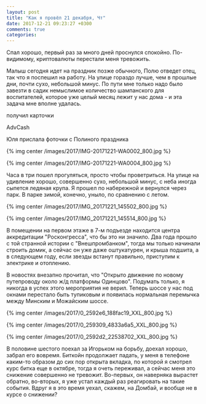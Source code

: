 ```yaml
---
layout: post
title: "Как я провёл 21 декабря, Чт"
date: 2017-12-21 09:23:27 +0300
comments: true
categories: 
---
```

Спал хорошо, первый раз за много дней проснулся спокойно. По-видимому, криптовалюты перестали меня тревожить.

Малыш сегодня идет на праздник позже обычного, Полю отведет отец, так что я поспешил на работу. На улице гораздо лучше, чем в прошлые дни, почти сухо, небольшой минус. По пути мне только надо было завезти в садик немыслимое количество шампанского для воспитателей, которое уже целый месяц лежит у нас дома - и эта задача мне вполне удалась.


получил карточки

AdvCash

Юля прислала фоточки с Полиного праздника

{% img center /images/2017/IMG-20171221-WA0002_800.jpg %}

{% img center /images/2017/IMG-20171221-WA0004_800.jpg %}

Часа в три пошел прогуляться, просто чтобы проветриться. На улице на удивление хорошо, совершенно сухо, небольшой минус, с неба иногда сыпется ледяная крупа. Я прошел по набережной и вернулся через парк. В парке зимой, конечно, уныло, по сравнению с летом.

{% img center /images/2017/IMG_20171221_145502_800.jpg %}

{% img center /images/2017/IMG_20171221_145514_800.jpg %}

В помещении на первом этаже в 7-м подъезде находится центра аккредитации "Росконгресса", что бы это ни значило. Два года прошло с той странной истории с "Внешпромбанком", тогда мы только начинали строить домик, а сейчас он уже даже оштукатурен, и крыша подшита, а в следующем году, если звезды встанут правильно, приступим к электрике и отоплению.

В новостях внезапно прочитал, что "Открыто движение по новому путепроводу около ж/д платформы Одинцово". Подумать только, я никогда в успех этого мероприятия не верил. Теперь шоссе у нас под окнами перестало быть тупиковым и появилась нормальная перемычка между Минским и Можайским шоссе.

{% img center /images/2017/0_2592e6_188fac19_XXL_800.jpg %}

{% img center /images/2017/0_259309_4833a6a5_XXL_800.jpg %}

{% img center /images/2017/0_2592d2_22538702_XXL_800.jpg %}

В половине шестого поехал за Игорьком на борьбу, доехал хорошо, забрал его вовремя. Биткойн продолжает падать, у меня в телефоне каким-то образом до сих пор открыта вкладка, по которой я смотрел курс битка еще в октябре, тогда я очеть переживал, а сейчас меня это снижение совершенно не тревожит. Во-первых, он наверняка вырастет обратно, во-вторых, я уже устал каждый раз реагировать на такие события. Вдруг я в это время уехал, скажем, на Домбай, и вообще не в курсе о снижении?